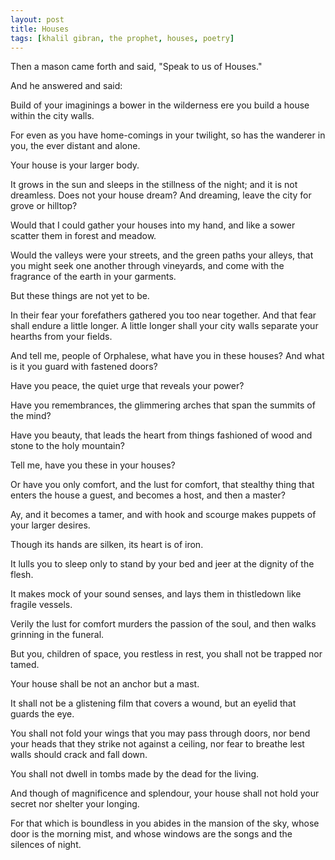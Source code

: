 ```yaml
---
layout: post
title: Houses
tags: [khalil gibran, the prophet, houses, poetry]
---
```


Then a mason came forth and said, "Speak to us of Houses."

And he answered and said:

Build of your imaginings a bower in the wilderness ere you build a house within the city walls.

For even as you have home-comings in your twilight, so has the wanderer in you, the ever distant and alone.

Your house is your larger body.

It grows in the sun and sleeps in the stillness of the night; and it is not dreamless. Does not your house dream? And dreaming, leave the city for grove or hilltop?

Would that I could gather your houses into my hand, and like a sower scatter them in forest and meadow.

Would the valleys were your streets, and the green paths your alleys, that you might seek one another through vineyards, and come with the fragrance of the earth in your garments.

But these things are not yet to be.

In their fear your forefathers gathered you too near together. And that fear shall endure a little longer. A little longer shall your city walls separate your hearths from your fields.

And tell me, people of Orphalese, what have you in these houses? And what is it you guard with fastened doors?

Have you peace, the quiet urge that reveals your power?

Have you remembrances, the glimmering arches that span the summits of the mind?

Have you beauty, that leads the heart from things fashioned of wood and stone to the holy mountain?

Tell me, have you these in your houses?

Or have you only comfort, and the lust for comfort, that stealthy thing that enters the house a guest, and becomes a host, and then a master?

Ay, and it becomes a tamer, and with hook and scourge makes puppets of your larger desires.

Though its hands are silken, its heart is of iron.

It lulls you to sleep only to stand by your bed and jeer at the dignity of the flesh.

It makes mock of your sound senses, and lays them in thistledown like fragile vessels.

Verily the lust for comfort murders the passion of the soul, and then walks grinning in the funeral.

But you, children of space, you restless in rest, you shall not be trapped nor tamed.

Your house shall be not an anchor but a mast.

It shall not be a glistening film that covers a wound, but an eyelid that guards the eye.

You shall not fold your wings that you may pass through doors, nor bend your heads that they strike not against a ceiling, nor fear to breathe lest walls should crack and fall down.

You shall not dwell in tombs made by the dead for the living.

And though of magnificence and splendour, your house shall not hold your secret nor shelter your longing.

For that which is boundless in you abides in the mansion of the sky, whose door is the morning mist, and whose windows are the songs and the silences of night.

